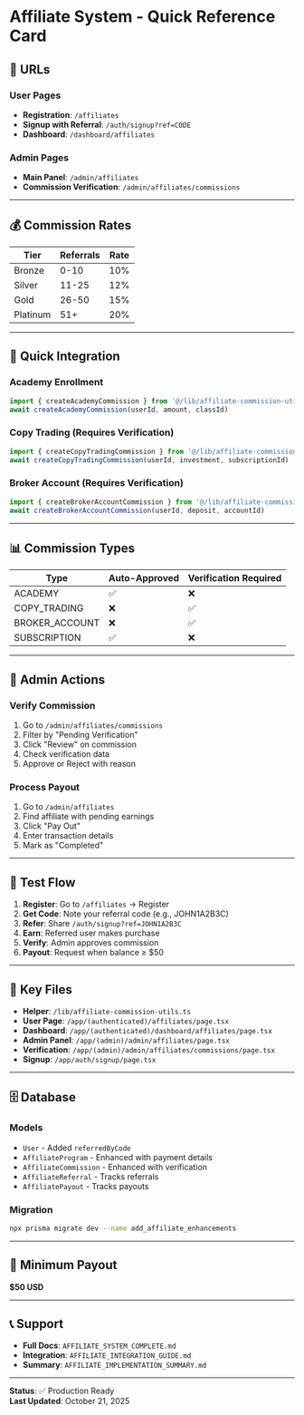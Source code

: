 # Affiliate System - Quick Reference Card

## 🔗 URLs

### User Pages
- **Registration**: `/affiliates`
- **Signup with Referral**: `/auth/signup?ref=CODE`
- **Dashboard**: `/dashboard/affiliates`

### Admin Pages
- **Main Panel**: `/admin/affiliates`
- **Commission Verification**: `/admin/affiliates/commissions`

---

## 💰 Commission Rates

| Tier | Referrals | Rate |
|------|-----------|------|
| Bronze | 0-10 | 10% |
| Silver | 11-25 | 12% |
| Gold | 26-50 | 15% |
| Platinum | 51+ | 20% |

---

## 🔧 Quick Integration

### Academy Enrollment
```typescript
import { createAcademyCommission } from '@/lib/affiliate-commission-utils'
await createAcademyCommission(userId, amount, classId)
```

### Copy Trading (Requires Verification)
```typescript
import { createCopyTradingCommission } from '@/lib/affiliate-commission-utils'
await createCopyTradingCommission(userId, investment, subscriptionId)
```

### Broker Account (Requires Verification)
```typescript
import { createBrokerAccountCommission } from '@/lib/affiliate-commission-utils'
await createBrokerAccountCommission(userId, deposit, accountId)
```

---

## 📊 Commission Types

| Type | Auto-Approved | Verification Required |
|------|---------------|----------------------|
| ACADEMY | ✅ | ❌ |
| COPY_TRADING | ❌ | ✅ |
| BROKER_ACCOUNT | ❌ | ✅ |
| SUBSCRIPTION | ✅ | ❌ |

---

## 🔐 Admin Actions

### Verify Commission
1. Go to `/admin/affiliates/commissions`
2. Filter by "Pending Verification"
3. Click "Review" on commission
4. Check verification data
5. Approve or Reject with reason

### Process Payout
1. Go to `/admin/affiliates`
2. Find affiliate with pending earnings
3. Click "Pay Out"
4. Enter transaction details
5. Mark as "Completed"

---

## 🧪 Test Flow

1. **Register**: Go to `/affiliates` → Register
2. **Get Code**: Note your referral code (e.g., JOHN1A2B3C)
3. **Refer**: Share `/auth/signup?ref=JOHN1A2B3C`
4. **Earn**: Referred user makes purchase
5. **Verify**: Admin approves commission
6. **Payout**: Request when balance ≥ $50

---

## 📁 Key Files

- **Helper**: `/lib/affiliate-commission-utils.ts`
- **User Page**: `/app/(authenticated)/affiliates/page.tsx`
- **Dashboard**: `/app/(authenticated)/dashboard/affiliates/page.tsx`
- **Admin Panel**: `/app/(admin)/admin/affiliates/page.tsx`
- **Verification**: `/app/(admin)/admin/affiliates/commissions/page.tsx`
- **Signup**: `/app/auth/signup/page.tsx`

---

## 🗄️ Database

### Models
- `User` - Added `referredByCode`
- `AffiliateProgram` - Enhanced with payment details
- `AffiliateCommission` - Enhanced with verification
- `AffiliateReferral` - Tracks referrals
- `AffiliatePayout` - Tracks payouts

### Migration
```bash
npx prisma migrate dev --name add_affiliate_enhancements
```

---

## 🎯 Minimum Payout

**$50 USD**

---

## 📞 Support

- **Full Docs**: `AFFILIATE_SYSTEM_COMPLETE.md`
- **Integration**: `AFFILIATE_INTEGRATION_GUIDE.md`
- **Summary**: `AFFILIATE_IMPLEMENTATION_SUMMARY.md`

---

**Status**: ✅ Production Ready  
**Last Updated**: October 21, 2025

